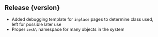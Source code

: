 ## Release {version}

- Added debugging template for `inplace` pages to determine class used, left for possible later use
- Proper `zesk\` namespace for many objects in the system

